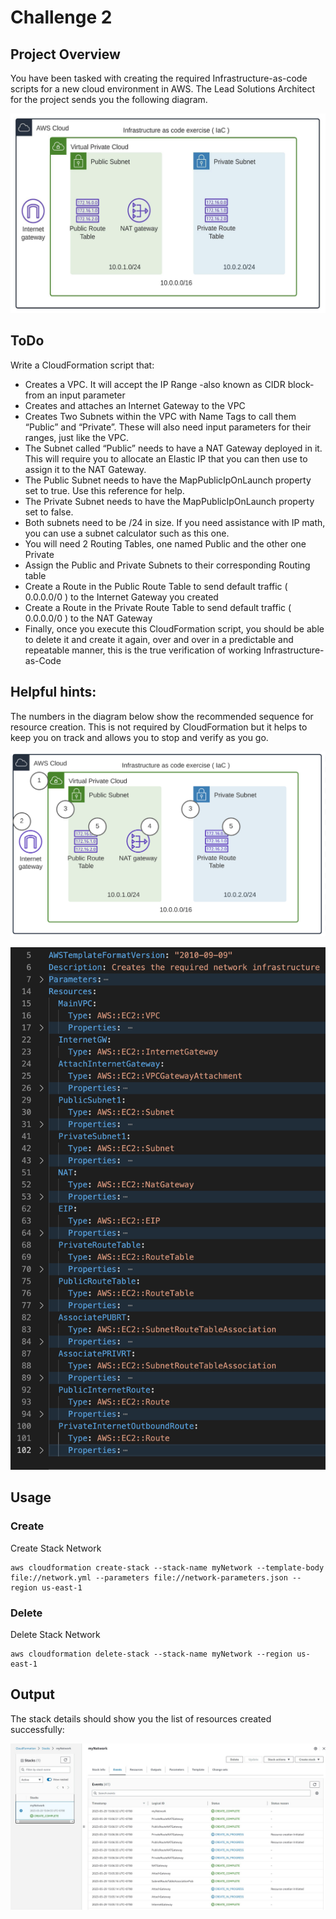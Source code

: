 # Challenge 2 
## Project Overview
You have been tasked with creating the required Infrastructure-as-code scripts for a new cloud environment in AWS. The Lead Solutions Architect for the project sends you the following diagram.
<p align="center">
  <img src="./resource/overview.png" alt="animated" />
</p>

## ToDo
Write a CloudFormation script that:
- Creates a VPC. It will accept the IP Range -also known as CIDR block- from an input parameter
- Creates and attaches an Internet Gateway to the VPC
- Creates Two Subnets within the VPC with Name Tags to call them “Public” and “Private”. These will also need input parameters for their ranges, just like the VPC.
- The Subnet called “Public” needs to have a NAT Gateway deployed in it. This will require you to allocate an Elastic IP that you can then use to assign it to the NAT Gateway.
- The Public Subnet needs to have the MapPublicIpOnLaunch property set to true. Use this reference for help.
- The Private Subnet needs to have the MapPublicIpOnLaunch property set to false.
- Both subnets need to be /24 in size. If you need assistance with IP math, you can use a subnet calculator such as this one.
- You will need 2 Routing Tables, one named Public and the other one Private
- Assign the Public and Private Subnets to their corresponding Routing table
- Create a Route in the Public Route Table to send default traffic ( 0.0.0.0/0 ) to the Internet Gateway you created
- Create a Route in the Private Route Table to send default traffic ( 0.0.0.0/0 ) to the NAT Gateway
- Finally, once you execute this CloudFormation script, you should be able to delete it and create it again, over and over in a predictable and repeatable manner, this is the true verification of working Infrastructure-as-Code

## Helpful hints:
The numbers in the diagram below show the recommended sequence for resource creation. This is not required by CloudFormation but it helps to keep you on track and allows you to stop and verify as you go.
<p align="center">
  <img src="./resource/Helpful1.png" alt="animated" />
</p>

<p align="center">
  <img src="./resource/Helpful2.png" alt="animated" />
</p>

## Usage
### Create
Create Stack Network
```
aws cloudformation create-stack --stack-name myNetwork --template-body file://network.yml --parameters file://network-parameters.json --region us-east-1
```
### Delete 
Delete Stack Network
```
aws cloudformation delete-stack --stack-name myNetwork --region us-east-1
```
## Output
The stack details should show you the list of resources created successfully:
<p align="center">
  <img src="./resource/Output.jpg" alt="animated" />
</p>
